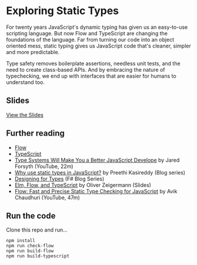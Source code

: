 # Exploring Static Types

​For twenty years JavaScript's dynamic typing has given us an easy-to-use scripting language. But now Flow and TypeScript are changing the foundations of the language. Far from turning our code into an object oriented mess, static typing gives us JavaScript code that's cleaner, simpler and more predictable.

Type safety removes boilerplate assertions, needless unit tests, and the need to create class-based APIs. And by embracing the nature of typechecking, we end up with interfaces that are easier for humans to understand too.

## Slides

[View the Slides](resources/exploring-static-types.pdf)

## Further reading

* [Flow](https://flow.org/)
* [TypeScript](https://www.typescriptlang.org/)
* [Type Systems Will Make You a Better JavaScript Develope](https://www.youtube.com/watch?v=V1po0BT7kac) by Jared Forsyth (YouTube, 22m)
* [Why use static types in JavaScript?](https://medium.freecodecamp.org/why-use-static-types-in-javascript-part-1-8382da1e0adb) by Preethi Kasireddy (Blog series)
* [Designing for Types](https://fsharpforfunandprofit.com/series/designing-with-types.html) (F# Blog Series)
* [Elm, Flow, and TypeScript](http://djcordhose.github.io/flow-vs-typescript/elm-flow-typescript.html) by Oliver Zeigermann (Slides)
* [Flow: Fast and Precise Static Type Checking for JavaScript](https://www.youtube.com/watch?v=IwVyroc__bM) by Avik Chaudhuri (YouTube, 47m)

## Run the code

Clone this repo and run...

```
npm install
npm run check-flow
npm run build-flow
npm run build-typescript
```
